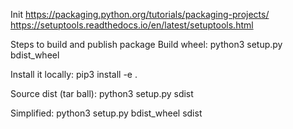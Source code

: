 Init 
https://packaging.python.org/tutorials/packaging-projects/
https://setuptools.readthedocs.io/en/latest/setuptools.html

Steps to build and publish package
Build wheel:
python3 setup.py bdist_wheel

Install it locally:
pip3 install -e .

Source dist (tar ball):
python3 setup.py sdist

Simplified:
python3 setup.py bdist_wheel sdist